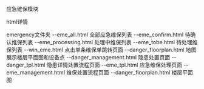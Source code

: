 
应急维保模块
  
html详情

emergency文件夹
--eme_all.html 全部应急维保列表
--eme_confirm.html 待确认维保列表
--eme_processing.html 处理中维保列表
--eme_tobe.html 待处理维保列表
--win_eme.html 点击单条维保单跳转页面
--danger_floorplan.html 地图展示楼层平面图和设备点
--danger_management.html 隐患处置页面
--danger_tpl.html 隐患详情处置流程页面
--eme_tpl.html 应急维保处理页面
--eme_management.html 维保处置流程页面
--danger_floorplan.html 楼层平面图


